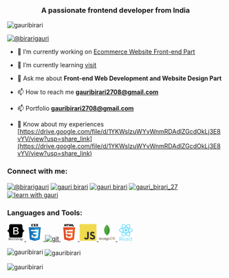<h3 align="center">A passionate frontend developer from India</h3>

<p align="left"> <img src="https://komarev.com/ghpvc/?username=gauribirari&label=Profile%20views&color=0e75b6&style=flat" alt="gauribirari" /> </p>

<p align="left"> <a href="https://twitter.com/@birarigauri" target="blank"><img src="https://img.shields.io/twitter/follow/@birarigauri?logo=twitter&style=for-the-badge" alt="@birarigauri" /></a> </p>

- 🔭 I’m currently working on [Ecommerce Website Front-end Part](https://nmmm.in/)

- 🌱 I’m currently learning <a href="http://gauribirari.great-site.net/">visit</a>

- 💬 Ask me about **Front-end Web Development and Website Design Part**

- 📫 How to reach me **gauribirari2708@gmail.com**

- 📫 Portfolio **gauribirari2708@gmail.com**

- 📄 Know about my experiences [https://drive.google.com/file/d/1YKWslzuWYvWnmRDAdlZGcdOkLj3E8vYV/view?usp=share_link](https://drive.google.com/file/d/1YKWslzuWYvWnmRDAdlZGcdOkLj3E8vYV/view?usp=share_link)

<h3 align="left">Connect with me:</h3>
<p align="left">
<a href="https://twitter.com/@birarigauri" target="blank"><img align="center" src="https://raw.githubusercontent.com/rahuldkjain/github-profile-readme-generator/master/src/images/icons/Social/twitter.svg" alt="@birarigauri" height="30" width="40" /></a>
<a href="https://linkedin.com/in/gauri birari" target="blank"><img align="center" src="https://raw.githubusercontent.com/rahuldkjain/github-profile-readme-generator/master/src/images/icons/Social/linked-in-alt.svg" alt="gauri birari" height="30" width="40" /></a>
<a href="https://fb.com/gauri birari" target="blank"><img align="center" src="https://raw.githubusercontent.com/rahuldkjain/github-profile-readme-generator/master/src/images/icons/Social/facebook.svg" alt="gauri birari" height="30" width="40" /></a>
<a href="https://instagram.com/gauri_birari_27" target="blank"><img align="center" src="https://raw.githubusercontent.com/rahuldkjain/github-profile-readme-generator/master/src/images/icons/Social/instagram.svg" alt="gauri_birari_27" height="30" width="40" /></a>
<a href="https://www.youtube.com/c/learn with gauri" target="blank"><img align="center" src="https://raw.githubusercontent.com/rahuldkjain/github-profile-readme-generator/master/src/images/icons/Social/youtube.svg" alt="learn with gauri" height="30" width="40" /></a>
</p>

<h3 align="left">Languages and Tools:</h3>
<p align="left"> <a href="https://getbootstrap.com" target="_blank" rel="noreferrer"> <img src="https://raw.githubusercontent.com/devicons/devicon/master/icons/bootstrap/bootstrap-plain-wordmark.svg" alt="bootstrap" width="40" height="40"/> </a> <a href="https://www.w3schools.com/css/" target="_blank" rel="noreferrer"> <img src="https://raw.githubusercontent.com/devicons/devicon/master/icons/css3/css3-original-wordmark.svg" alt="css3" width="40" height="40"/> </a> <a href="https://git-scm.com/" target="_blank" rel="noreferrer"> <img src="https://www.vectorlogo.zone/logos/git-scm/git-scm-icon.svg" alt="git" width="40" height="40"/> </a> <a href="https://www.w3.org/html/" target="_blank" rel="noreferrer"> <img src="https://raw.githubusercontent.com/devicons/devicon/master/icons/html5/html5-original-wordmark.svg" alt="html5" width="40" height="40"/> </a> <a href="https://developer.mozilla.org/en-US/docs/Web/JavaScript" target="_blank" rel="noreferrer"> <img src="https://raw.githubusercontent.com/devicons/devicon/master/icons/javascript/javascript-original.svg" alt="javascript" width="40" height="40"/> </a> <a href="https://www.mongodb.com/" target="_blank" rel="noreferrer"> <img src="https://raw.githubusercontent.com/devicons/devicon/master/icons/mongodb/mongodb-original-wordmark.svg" alt="mongodb" width="40" height="40"/> </a> <a href="https://reactjs.org/" target="_blank" rel="noreferrer"> <img src="https://raw.githubusercontent.com/devicons/devicon/master/icons/react/react-original-wordmark.svg" alt="react" width="40" height="40"/> </a> </p>

<p><img align="left" src="https://github-readme-stats.vercel.app/api/top-langs?username=gauribirari&show_icons=true&locale=en&layout=compact" alt="gauribirari" /></p>

<p>&nbsp;<img align="center" src="https://github-readme-stats.vercel.app/api?username=gauribirari&show_icons=true&locale=en" alt="gauribirari" /></p>

<p><img align="center" src="https://github-readme-streak-stats.herokuapp.com/?user=gauribirari&" alt="gauribirari" /></p>
